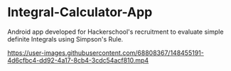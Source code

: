 # Integral-Calculator-App
Android app developed for Hackerschool's recruitment to evaluate simple definite Integrals using Simpson's Rule.


https://user-images.githubusercontent.com/68808367/148455191-4d6cfbc4-dd92-4a17-8cb4-3cdc54acf810.mp4

